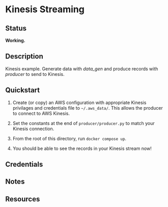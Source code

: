 # Kinesis Streaming

## Status

**Working.**

## Description

Kinesis example.  Generate data with *data_gen* and produce records with *producer* to send to Kinesis.

## Quickstart

1. Create (or copy) an AWS configuration with appropriate Kinesis privilages and credentials file to `~/.aws_data/`.  This allows the producer to connect to AWS Kinesis.

2. Set the constants at the end of `producer/producer.py` to match your Kinesis connection.

3. From the root of this directory, run `docker compose up`.

4. You should be able to see the records in your Kinesis stream now!

## Credentials

## Notes

## Resources
